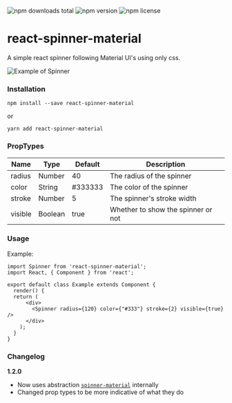 ![npm downloads total](https://img.shields.io/npm/dt/react-spinner-material.svg) ![npm version](https://img.shields.io/npm/v/react-spinner-material.svg) ![npm license](https://img.shields.io/npm/l/react-spinner-material.svg)

# react-spinner-material
A simple react spinner following Material UI's using only css.

![Example of Spinner](https://raw.githubusercontent.com/icarus-sullivan/react-spinner-material/master/example.gif)

### Installation
```
npm install --save react-spinner-material
```
or
```
yarn add react-spinner-material
```

### PropTypes
|Name|Type|Default|Description|
|-----|-----|-----|-----|
|radius |Number |40 |The radius of the spinner |
|color |String |#333333 |The color of the spinner |
|stroke |Number |5 |The spinner's stroke width |
|visible|Boolean |true |Whether to show the spinner or not|

### Usage
Example:
```
import Spinner from 'react-spinner-material';
import React, { Component } from 'react';

export default class Example extends Component {
  render() {
  return (
      <div>
        <Spinner radius={120} color={"#333"} stroke={2} visible={true} />
      </div>
    );
  }
}
```

### Changelog

**1.2.0**

- Now uses abstraction [`spinner-material`](https://www.npmjs.com/package/spinner-material) internally
- Changed prop types to be more indicative of what they do